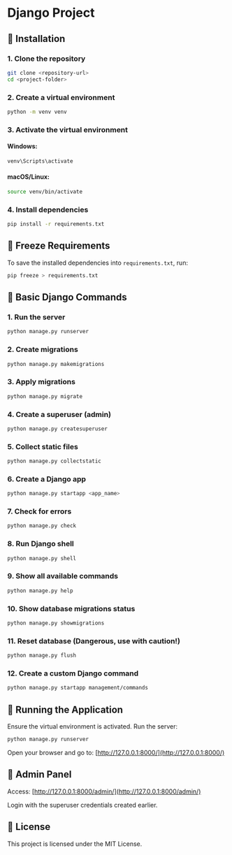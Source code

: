 # Django Project

## 📌 Installation

### 1. Clone the repository
```sh
git clone <repository-url>
cd <project-folder>
```

### 2. Create a virtual environment
```sh
python -m venv venv
```

### 3. Activate the virtual environment
#### Windows:
```sh
venv\Scripts\activate
```
#### macOS/Linux:
```sh
source venv/bin/activate
```

### 4. Install dependencies
```sh
pip install -r requirements.txt
```

## 📌 Freeze Requirements
To save the installed dependencies into `requirements.txt`, run:
```sh
pip freeze > requirements.txt
```

## 📌 Basic Django Commands

### 1. Run the server
```sh
python manage.py runserver
```

### 2. Create migrations
```sh
python manage.py makemigrations
```

### 3. Apply migrations
```sh
python manage.py migrate
```

### 4. Create a superuser (admin)
```sh
python manage.py createsuperuser
```

### 5. Collect static files
```sh
python manage.py collectstatic
```

### 6. Create a Django app
```sh
python manage.py startapp <app_name>
```

### 7. Check for errors
```sh
python manage.py check
```

### 8. Run Django shell
```sh
python manage.py shell
```

### 9. Show all available commands
```sh
python manage.py help
```

### 10. Show database migrations status
```sh
python manage.py showmigrations
```

### 11. Reset database (Dangerous, use with caution!)
```sh
python manage.py flush
```

### 12. Create a custom Django command
```sh
python manage.py startapp management/commands
```

## 📌 Running the Application
Ensure the virtual environment is activated.
Run the server:
```sh
python manage.py runserver
```

Open your browser and go to: [http://127.0.0.1:8000/](http://127.0.0.1:8000/)

## 📌 Admin Panel
Access: [http://127.0.0.1:8000/admin/](http://127.0.0.1:8000/admin/)

Login with the superuser credentials created earlier.

## 📌 License
This project is licensed under the MIT License.
